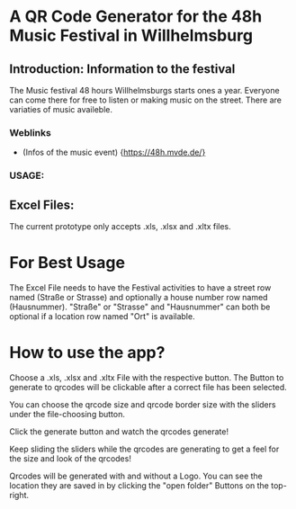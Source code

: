 # A QR Code Generator for the 48h Music Festival in Willhelmsburg

## Introduction: Information to the festival
The Music festival 48 hours Willhelmsburgs starts ones a year.
Everyone can come there for free to listen or making music on the street.
There are variaties of music availeble.

### Weblinks
- (Infos of the music event) {https://48h.mvde.de/}


### USAGE:
## Excel Files:
The current prototype only accepts .xls, .xlsx and .xltx files.
# For Best Usage
The Excel File needs to have the Festival activities to have a street row named (Straße or Strasse) and optionally a house number row named (Hausnummer).
"Straße" or "Strasse" and "Hausnummer" can both be optional if a location row named "Ort" is available.

# How to use the app?

Choose a .xls, .xlsx and .xltx File with the respective button.
The Button to generate to qrcodes will be clickable after a correct file has been selected.

You can choose the qrcode size and qrcode border size with the sliders under the file-choosing button.

Click the generate button and watch the qrcodes generate!

Keep sliding the sliders while the qrcodes are generating to get a feel for the size and look of the qrcodes!

Qrcodes will be generated with and without a Logo.
You can see the location they are saved in by clicking the "open folder" Buttons on the top-right.

